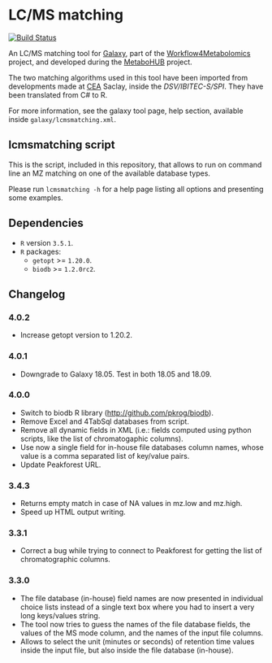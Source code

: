 LC/MS matching
==============

[![Build Status](https://travis-ci.org/workflow4metabolomics/lcmsmatching.svg?branch=master)](https://travis-ci.org/workflow4metabolomics/lcmsmatching)

An LC/MS matching tool for [Galaxy](https://galaxyproject.org/), part of the [Workflow4Metabolomics](http://workflow4metabolomics.org/) project, and developed during the [MetaboHUB](http://www.metabohub.fr/en) project.

The two matching algorithms used in this tool have been imported from developments made at [CEA](http://www.cea.fr/english) Saclay, inside the *DSV/IBITEC-S/SPI*. They have been translated from C# to R.

For more information, see the galaxy tool page, help section, available inside `galaxy/lcmsmatching.xml`.

## lcmsmatching script

This is the script, included in this repository, that allows to run on command line an MZ matching on one of the available database types.

Please run `lcmsmatching -h` for a help page listing all options and presenting some examples.

## Dependencies

 * `R` version `3.5.1`.
 * `R` packages:
   - `getopt` >= `1.20.0`.
   - `biodb` >= `1.2.0rc2`.

## Changelog

### 4.0.2

   * Increase getopt version to 1.20.2.

### 4.0.1

   * Downgrade to Galaxy 18.05. Test in both 18.05 and 18.09.

### 4.0.0

   * Switch to biodb R library (<http://github.com/pkrog/biodb>).
   * Remove Excel and 4TabSql databases from script.
   * Remove all dynamic fields in XML (i.e.: fields computed using python scripts, like the list of chromatogaphic columns).
   * Use now a single field for in-house file databases column names, whose value is a comma separated list of key/value pairs.
   * Update Peakforest URL.

### 3.4.3

   * Returns empty match in case of NA values in mz.low and mz.high.
   * Speed up HTML output writing.

### 3.3.1

   * Correct a bug while trying to connect to Peakforest for getting the list of chromatographic columns.

### 3.3.0

   * The file database (in-house) field names are now presented in individual choice lists instead of a single text box where you had to insert a very long keys/values string.
   * The tool now tries to guess the names of the file database fields, the values of the MS mode column, and the names of the input file columns.
   * Allows to select the unit (minutes or seconds) of retention time values inside the input file, but also inside the file database (in-house).
